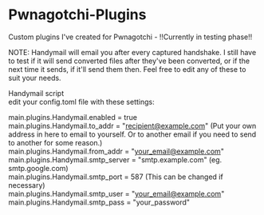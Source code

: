 # Pwnagotchi-Plugins
Custom plugins I've created for Pwnagotchi - !!Currently in testing phase!!

NOTE: Handymail will email you after every captured handshake.  I still have to test if it will send converted files after they've been converted, or if the next time it sends, if it'll send them then.  Feel free to edit any of these to suit your needs.

Handymail script<br>
edit your config.toml file with these settings:<br>

main.plugins.Handymail.enabled = true<br>
main.plugins.Handymail.to_addr = "recipient@example.com" (Put your own address in here to email to yourself.  Or to another email if you need to send to another for some reason.)<br>
main.plugins.Handymail.from_addr = "your_email@example.com"<br>
main.plugins.Handymail.smtp_server = "smtp.example.com" (eg. smtp.google.com)<br>
main.plugins.Handymail.smtp_port = 587 (This can be changed if necessary)<br>
main.plugins.Handymail.smtp_user = "your_email@example.com"<br>
main.plugins.Handymail.smtp_pass = "your_password"<br>


